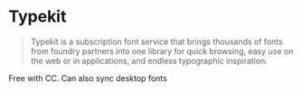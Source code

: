 # Typekit

> Typekit is a subscription font service that brings thousands of fonts from foundry partners into one library for quick
> browsing, easy use on the web or in applications, and endless typographic inspiration.

Free with CC. Can also sync desktop fonts

